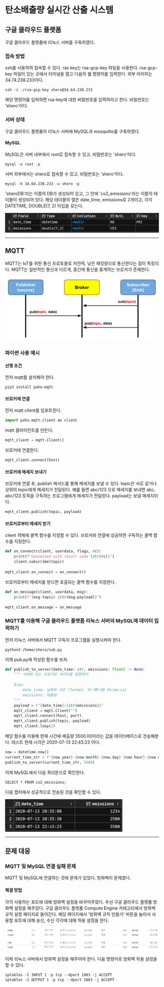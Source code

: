 # 탄소배출량 실시간 산출 시스템

## 구글 클라우드 플랫폼

구글 클라우드 플랫폼에 리눅스 서버를 구축하였다.

### 접속 방법

ssh를 사용하여 접속할 수 있다. ras key는 rsa-gcp-key 파일을 사용한다.
rsa-gcp-key 파일이 있는 곳에서 터미널을 열고 다음의 쉘 명령어를 입력한다.
외부 아이피는 34.74.238.233이다.

```shell script
ssh -i ./rsa-gcp-key shero@34.64.238.233
```

해당 명령어를 입력하면 rsa-key에 대한 비밀번호를 입력하라고 한다.
비밀번호는 'shero'이다.

### 서버 상태

구글 클라우드 플랫폼의 리눅스 서버에 MySQL과 mosquitto를 구축하였다.

#### MySQL

MySQL은 서버 내부에서 root로 접속할 수 있고, 비밀번호는 'shero'이다.

```shell script
mysql -u root -p
```

서버 외부에서는 shero로 접속할 수 있고, 비밀번호는 'shero'이다.

```shell script
mysql -h 34.64.238.233 -u shero -p
```

'sheroDB'라는 이름의 DB가 생성되어 있고, 그 안에 'co2_emissions'라는 이름의 테이블이 생성되어 있다.
해당 테이블의 열은 date_time, emissions로 2개이고, 각각 DATETIME, DOUBLE(7, 2) 타입을 갖는다.

![](.readme_images/mysql_table.png)

---

## MQTT

MQTT는 IoT를 위한 통신 프로토콜로 저전력, 낮은 패킷량으로 통신한다는 점이 특징이다.
MQTT는 일반적인 통신과 다르게, 중간에 통신을 중계하는 브로커가 존재한다.

![](.readme_images/mqtt_des.png)

### 파이썬 사용 예시

#### 선행 조건

먼저 mqtt를 설치해야 한다.

```shell script
pip3 install paho-mqtt
```

#### 브로커에 연결

먼저 mqtt.client를 임포트한다.

```python
import paho.mqtt.client as client
```

mqtt 클라이언트를 만든다.

```python
mqtt_client = mqtt.Client()
```

브로커에 연결한다.

```python
mqtt_client.connect(host)
```

#### 브로커에 메세지 보내기

브로커에 연결 후, publish 메서드를 통해 메세지를 보낼 수 있다.
topic은 서로 같거나 상위의 topic에게 메세지가 전달된다.
예를 들면 abc/123 으로 메세지를 보내면 abc, abc/123 토픽을 구독하는 프로그램에게 메세지가 전달된다.
payload는 보낼 메세지이다.

```python
mqtt_client.publish(topic, payload)
```

#### 브로커로부터 메세지 받기

client 객체에 콜백 함수를 지정할 수 있다. 브로커와 연결에 성공하면 구독하는 콜백 함수를 지정한다.

```python
def on_connect(client, userdata, flags, rc):
    print(f"Connected with result code {str(rc)}")
    client.subscribe(topic)

mqtt_client.on_connect = on_connect()
```

브로커로부터 메세지를 받으면 호출되는 콜백 함수를 지정한다.

```python
def on_message(client, userdata, msg):
    print(f"{msg.topic} {str(msg.payload)}")

mqtt_client.on_message = on_message
```

### MQTT를 이용해 구글 클라우드 플랫폼 리눅스 서버의 MySQL에 데이터 입력하기

먼저 리눅스 서버에서 MQTT 구독자 프로그램을 실행시켜야 한다.

```shell script
python3 /home/shero/sub.py
```

이제 pub.py에 작성된 함수를 보자.

```python
def publish_to_server(date_time: str, emissions: float) -> None:
    """ 서버에 있는 브로커로 데이터를 발행한다.

    Args:
        date_time: 날짜와 시간 (format: YY-MM-DD hh:mm:ss)
        emissions: 배출량
    """
    payload = f"{date_time}|{str(emissions)}"
    mqtt_client = mqtt.Client("")
    mqtt_client.connect(host, port)
    mqtt_client.publish(topic, payload)
    mqtt_client.loop(2)
```

해당 함수를 이용해 현재 시간에 배출량 3500.00이라는 값을 데이터베이스로 전송해본다.
테스트 현재 시각은 2020-07-13 22:43:23 이다.

```python
now = datetime.now()
current_time_str = f"{now.year}-{now.month}-{now.day} {now.hour}:{now.minute}:{now.second}"
publish_to_server(current_time_str, 3500)
```

이제 MySQL에서 다음 쿼리문으로 확인한다.

```mysql
SELECT * FROM co2_emissions;
```

다음 캡처에서 성공적으로 전송된 것을 확인할 수 있다.

![](.readme_images/mysql_ex.png)

---

## 문제 대응

### MQTT 및 MySQL 연결 실패 문제

MQTT 및 MySQL에 연결하는 것에 문제가 있었다. 방화벽이 문제였다.  

#### 해결 방법

각각 사용하는 포트에 대해 방화벽 설정을 바꾸어주었다. 우선 구글 클라우드 플랫폼 방화벽 설정을 해주었다.
구글 클라우드 플랫폼 Compute Engine 카테고리에서 방화벽 규칙 설정 페이지로 들어간다.
해당 페이지에서 '방화벽 규칙 만들기' 버튼을 눌러서 사용할 포트에 대해 송신, 수신 각각에 대해 허용 설정을 한다.

![](.readme_images/firewall.png)

이제 리눅스 서버에서 방화벽 설정을 해주어야 한다. 다음 명령어로 방화벽 허용 설정을 할 수 있다.

```shell script
iptables -I INPUT 1 -p tcp --dport 1883 -j ACCEPT
iptables -I OUTPUT 1 -p tcp --dport 1883 -j ACCEPT
```